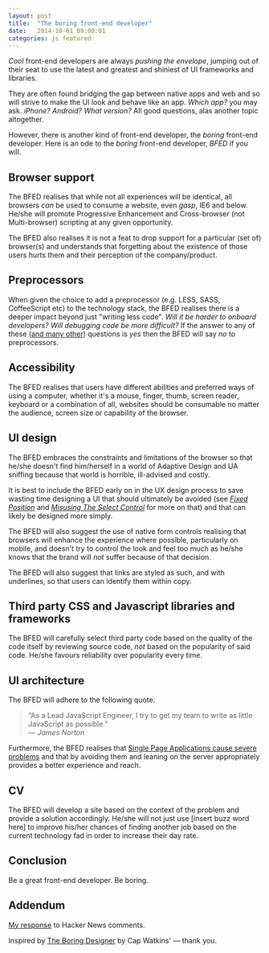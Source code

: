 ```yaml
---
layout: post
title:  "The boring front-end developer"
date:   2014-10-01 09:00:01
categories: js featured
---
```


*Cool* front-end developers are always *pushing the envelope*, jumping out of their seat to use the latest and greatest and shiniest of UI frameworks and libraries.

They are often found bridging the gap between native apps and web and so will strive to make the UI look and behave like an app. *Which app?* you may ask. *iPhone? Android? What version?* All good questions, alas another topic altogether.

However, there is another kind of front-end developer, the *boring* front-end developer. Here is an ode to the *boring* front-end developer, *BFED* if you will.

## Browser support

The BFED realises that while not all experiences will be identical, all browsers *can* be used to consume a website, even *gasp*, IE6 and below. He/she will promote Progressive Enhancement and Cross-browser (not Multi-browser) scripting at any given opportunity.

The BFED also realises it is not a feat to drop support for a particular (set of) browser(s) and understands that forgetting about the existence of those users hurts them and their perception of the company/product.

## Preprocessors

When given the choice to add a preprocessor (e.g. LESS, SASS, CoffeeScript etc) to the technology stack, the BFED realises there is a deeper impact beyond just "writing less code". *Will it be harder to onboard developers? Will debugging code be more difficult?* If the answer to any of these ([and many other](/articles/the-disadvantages-of-css-preprocessors/)) questions is *yes* then the BFED will say *no* to preprocessors.

## Accessibility

The BFED realises that users have different abilities and preferred ways of using a computer, whether it's a mouse, finger, thumb, screen reader, keyboard or a combination of all, websites should be consumable no matter the audience, screen size or capability of the browser.

## UI design

The BFED embraces the constraints and limitations of the browser so that he/she doesn't find him/herself in a world of Adaptive Design and UA sniffing because that world is horrible, ill-advised and costly.

It is best to include the BFED early on in the UX design process to save wasting time designing a UI that should ultimately be avoided (see *[Fixed Position](http://bradfrostweb.com/blog/mobile/fixed-position/)* and *[Misusing The Select Control](/articles/misusing-the-select-control/)* for more on that) and that can likely be designed more simply.

The BFED will also suggest the use of native form controls realising that browsers will enhance the experience where possible, particularly on mobile, and doesn't try to control the look and feel too much as he/she knows that the brand will *not* suffer because of that decision.

The BFED will also suggest that links are styled as such, and with underlines, so that users can identify them within copy.

## Third party CSS and Javascript libraries and frameworks

The BFED will carefully select third party code based on the quality of the code itself by reviewing source code, *not* based on the popularity of said code. He/she favours reliability over popularity every time.

## UI architecture

The BFED will adhere to the following quote:

> &ldquo;As a Lead JavaScript Engineer, I try to get my team to write as little JavaScript as possible.&rdquo;
> <br>&mdash; <cite>James Norton</cite>

Furthermore, the BFED realises that [Single Page Applications cause severe problems](/articles/the-disadvantages-of-single-page-applications/) and that by avoiding them and leaning on the server appropriately provides a better experience and reach.

## CV

The BFED will develop a site based on the context of the problem and provide a solution accordingly. He/she will not just use [insert buzz word here] to improve his/her chances of finding another job based on the current technology fad in order to increase their day rate.

## Conclusion

Be a great front-end developer. Be boring.

## Addendum

[My response](https://medium.com/simple-human/addendum-to-the-boring-front-end-developer-468dfc75d896#.1umggvug5) to Hacker News comments.

Inspired by [The Boring Designer](http://blog.capwatkins.com/the-boring-designer) by Cap Watkins' &mdash; thank you.